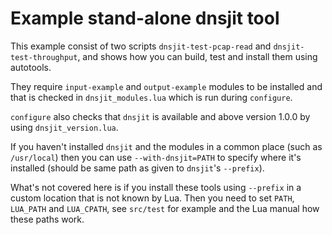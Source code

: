 # Example stand-alone dnsjit tool

This example consist of two scripts `dnsjit-test-pcap-read` and
`dnsjit-test-throughput`, and shows how you can build, test and install them
using autotools.

They require `input-example` and `output-example` modules to be installed
and that is checked in `dnsjit_modules.lua` which is run during `configure`.

`configure` also checks that `dnsjit` is available and above version 1.0.0
by using `dnsjit_version.lua`.

If you haven't installed `dnsjit` and the modules in a common place (such as
`/usr/local`) then you can use `--with-dnsjit=PATH` to specify where it's
installed (should be same path as given to `dnsjit`'s `--prefix`).

What's not covered here is if you install these tools using `--prefix` in a
custom location that is not known by Lua. Then you need to set `PATH`,
`LUA_PATH` and `LUA_CPATH`, see `src/test` for example and the Lua manual
how these paths work.
